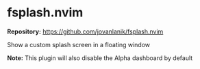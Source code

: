# fsplash.nvim

**Repository:** https://github.com/jovanlanik/fsplash.nvim

Show a custom splash screen in a floating window

**Note:** This plugin will also disable the Alpha dashboard by default
